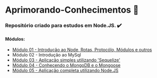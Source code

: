 # Aprimorando-Conhecimentos :mag_right:

### Repositório criado para estudos em Node.JS.  :heavy_check_mark:

#### Módulos:
- [Módulo 01 - Introdução ao Node, Rotas, Protocólo, Módulos e outros](https://github.com/bragabriel/NodeJS/tree/main/Curso-NodeJS/Modulo01)
- Módulo 02 - Introdução ao MySql
- [Módulo 03 - Aplicação simples utilizando 'Sequelize'](https://github.com/bragabriel/NodeJS/tree/main/Curso-NodeJS/Modulo03)
- [Módulo 04 - Conhecendo o MongoDB e o Mongoose](https://github.com/bragabriel/NodeJS/tree/main/Curso-NodeJS/Modulo04)
- [Módulo 05 - Aplicação completa utilizando Node.JS](https://github.com/bragabriel/NodeJS/tree/main/Curso-NodeJS/Modulo05)
